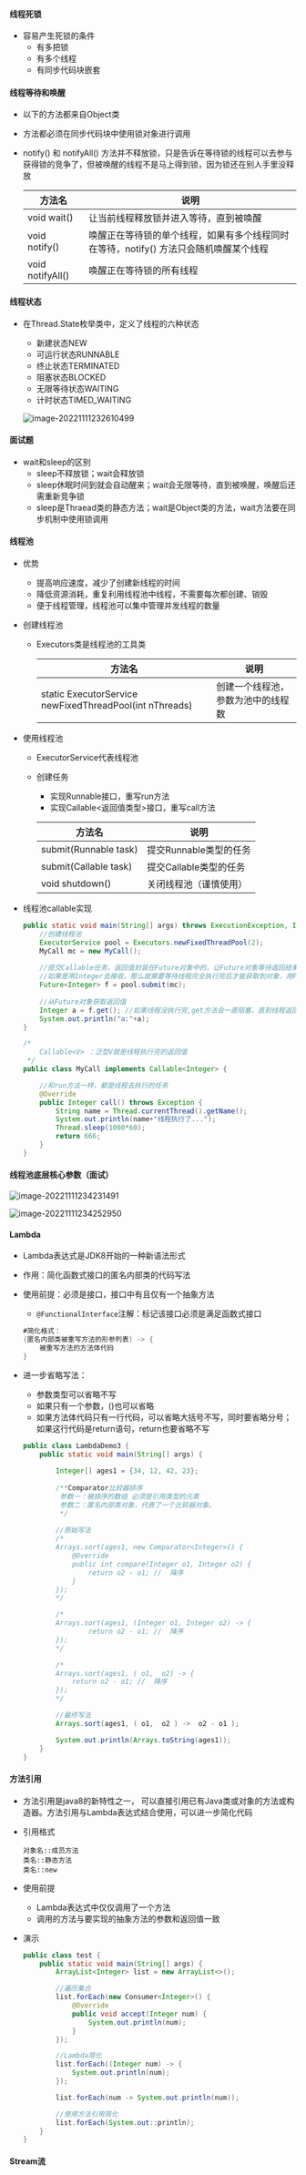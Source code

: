 #### 线程死锁

- 容易产生死锁的条件
  - 有多把锁
  - 有多个线程
  - 有同步代码块嵌套



#### 线程等待和唤醒

- 以下的方法都来自Object类

- 方法都必须在同步代码块中使用锁对象进行调用

- notify() 和 notifyAll() 方法并不释放锁，只是告诉在等待锁的线程可以去参与获得锁的竞争了，但被唤醒的线程不是马上得到锁，因为锁还在别人手里没释放

  | 方法名           | 说明                                                         |
  | ---------------- | ------------------------------------------------------------ |
  | void wait()      | 让当前线程释放锁并进入等待，直到被唤醒                       |
  | void notify()    | 唤醒正在等待锁的单个线程，如果有多个线程同时在等待，notify() 方法只会随机唤醒某个线程 |
  | void notifyAll() | 唤醒正在等待锁的所有线程                                     |



#### 线程状态

- 在Thread.State枚举类中，定义了线程的六种状态

  - 新建状态NEW
  - 可运行状态RUNNABLE
  - 终止状态TERMINATED
  - 阻塞状态BLOCKED
  - 无限等待状态WAITING
  - 计时状态TIMED_WAITING

  ![image-20221111232610499](images/image-20221111232610499.png)



#### 面试题

- wait和sleep的区别
  - sleep不释放锁；wait会释放锁
  - sleep休眠时间到就会自动醒来；wait会无限等待，直到被唤醒，唤醒后还需重新竞争锁
  - sleep是Thraead类的静态方法；wait是Object类的方法，wait方法要在同步机制中使用锁调用



#### 线程池

- 优势

  - 提高响应速度，减少了创建新线程的时间
  - 降低资源消耗，重复利用线程池中线程，不需要每次都创建、销毁
  - 便于线程管理，线程池可以集中管理并发线程的数量

- 创建线程池

  - Executors类是线程池的工具类

    | 方法名                                                  | 说明                               |
    | ------------------------------------------------------- | ---------------------------------- |
    | static ExecutorService newFixedThreadPool(int nThreads) | 创建一个线程池，参数为池中的线程数 |

- 使用线程池

  - ExecutorService代表线程池

  - 创建任务

    - 实现Runnable接口，重写run方法
    - 实现Callable<返回值类型>接口，重写call方法

    | 方法名                   | 说明                   |
    | ------------------------ | ---------------------- |
    | submit(Runnable task)    | 提交Runnable类型的任务 |
    | submit(Callable<T> task) | 提交Callable类型的任务 |
    | void shutdown()          | 关闭线程池（谨慎使用） |

    

- 线程池callable实现

  ```java
  public static void main(String[] args) throws ExecutionException, InterruptedException {
      //创建线程池
      ExecutorService pool = Executors.newFixedThreadPool(2);
      MyCall mc = new MyCall();
      
      //提交Callable任务，返回值封装在Future对象中的，让Future对象等待返回结果，线程池可以执行任务
      //如果是用Integer去接收，那么就需要等待线程完全执行完后才能获取到对象，用Future则可以不用等待即可继续执行后面的代码
      Future<Integer> f = pool.submit(mc);
      
      //从Future对象获取返回值
      Integer a = f.get(); //如果线程没执行完,get方法会一直阻塞，直到线程返回结果
      System.out.println("a:"+a);
  }
  ```
  
  ```java
  /*
      Callable<V> ：泛型V就是线程执行完的返回值
   */
  public class MyCall implements Callable<Integer> {
  
      //和run方法一样，都是线程去执行的任务
      @Override
      public Integer call() throws Exception {
          String name = Thread.currentThread().getName();
          System.out.println(name+"线程执行了...");
          Thread.sleep(1000*60);
          return 666;
      }
  }
  ```
  
  




#### 线程池底层核心参数（面试）

![image-20221111234231491](images/image-20221111234231491.png)

![image-20221111234252950](images/image-20221111234252950.png)



#### Lambda

- Lambda表达式是JDK8开始的一种新语法形式

- 作用：简化函数式接口的匿名内部类的代码写法

- 使用前提：必须是接口，接口中有且仅有一个抽象方法

  - `@FunctionalInterface`注解：标记该接口必须是满足函数式接口

  ```java
  #简化格式：
  (匿名内部类被重写方法的形参列表) -> {
      被重写方法的方法体代码
  }
  ```

- 进一步省略写法：

  - 参数类型可以省略不写
  - 如果只有一个参数，()也可以省略
  - 如果方法体代码只有一行代码，可以省略大括号不写，同时要省略分号；如果这行代码是return语句，return也要省略不写

  ```java
  public class LambdaDemo3 {
      public static void main(String[] args) {
          
          Integer[] ages1 = {34, 12, 42, 23};
          
          /**Comparator比较器排序
           参数一：被排序的数组 必须是引用类型的元素
           参数二：匿名内部类对象，代表了一个比较器对象。
           */
          
          //原始写法
          /*
          Arrays.sort(ages1, new Comparator<Integer>() {
              @Override
              public int compare(Integer o1, Integer o2) {
                  return o2 - o1; //  降序
              }
          });
          */
  
          /*
          Arrays.sort(ages1, (Integer o1, Integer o2) -> {
                  return o2 - o1; //  降序
          });
          */
  
          /*
          Arrays.sort(ages1, ( o1,  o2) -> {
              return o2 - o1; //  降序
          });
          */
  
          //最终写法
          Arrays.sort(ages1, ( o1,  o2 ) ->  o2 - o1 );
  
          System.out.println(Arrays.toString(ages1));
      }
  }
  ```



#### 方法引用

- 方法引用是java8的新特性之一， 可以直接引用已有Java类或对象的方法或构造器。方法引用与Lambda表达式结合使用，可以进一步简化代码

- 引用格式

  ```
  对象名::成员方法
  类名::静态方法
  类名::new
  ```

- 使用前提

  - Lambda表达式中仅仅调用了一个方法
  - 调用的方法与要实现的抽象方法的参数和返回值一致

- 演示

  ```java
  public class test {
      public static void main(String[] args) {
          ArrayList<Integer> list = new ArrayList<>();
  
          //遍历集合
          list.forEach(new Consumer<Integer>() {
              @Override
              public void accept(Integer num) {
                  System.out.println(num);
              }
          });
  
          //Lambda简化
          list.forEach((Integer num) -> {
              System.out.println(num);
          });
  
          list.forEach(num -> System.out.println(num));
  
          //使用方法引用简化
          list.forEach(System.out::println);
      }
  }
  ```



#### Stream流

